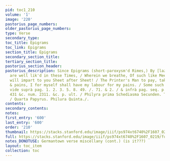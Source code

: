 ```yaml
---
pid: toc1_210
volume: '1'
image: '220'
pastorius_page_numbers: 
older_pastorius_page_numbers: 
type: Verse
secondary_type: 
toc_title: Epigrams
toc_link: Epigrams
section_title: Epigrams
secondary_section_title: 
tertiary_section_title: 
pastorius_section_header: 
pastorius_description: Since Epigrams (short-paroxysm'd Rimes,) By [lazie/busie] Folks
  are well lik'd in these Times, / Wherein we breathe, Of such like Meeters meet I
  will impart to you Sheet after Sheet! / The Printer's Man to pay, take ye the Care
  & pains, I for myself shall have my labour for my pains. / Some such short Rimes
  vide suprà pag. 1. 2. 3. 5. 8. 49. /. 71. & 2. / & infrà pag. seq. p. 425. &c. p.
  431 &c. num. 2311. &c. p. ult. / Philyra prima Schediasma Secunden. Tertia Charta
  / Quarta Papyrus. Philura Quinta./.
contents: 
secondary_contents: 
notes: 
first_entry: '600'
last_entry: '600'
order: '210'
thumbnail: https://stacks.stanford.edu/image/iiif/ps974xt6740%2F1607_0219/full/100,/0/default.jpg
full: https://stacks.stanford.edu/image/iiif/ps974xt6740%2F1607_0219/full/full/0/default.jpg
notes_DONOTUSE: Germantown verse miscellany (cont.) (is it???)
layout: toc_item
collection: toc
---
```

